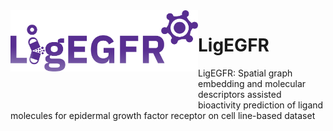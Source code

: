 <img src="ligegfr_logo.png" align="left" width="300" style="padding-bottom: 50px;">

# LigEGFR

LigEGFR: Spatial graph embedding and molecular descriptors assisted bioactivity prediction of ligand molecules for epidermal growth factor receptor on cell line-based dataset
